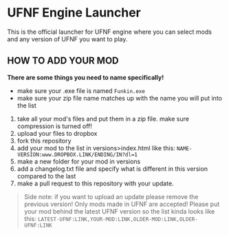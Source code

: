 # UFNF Engine Launcher
This is the official launcher for UFNF engine where you can select mods and any version of UFNF you want to play.

## HOW TO ADD YOUR MOD
**There are some things you need to name specifically!**
- make sure your .exe file is named ``Funkin.exe``
- make sure your zip file name matches up with the name you will put into the list

1. take all your mod's files and put them in a zip file. make sure compression is turned off!
2. upload your files to dropbox
3. fork this repository
4. add your mod to the list in versions>index.html like this: ``NAME-VERSION:www.DROPBOX.LINK/ENDING/IN?dl=1``
5. make a new folder for your mod in versions
6. add a changelog.txt file and specify what is different in this version compared to the last
7. make a pull request to this repository with your update.

> Side note: if you want to upload an update please remove the previous version!
> Only mods made in UFNF are accepted!
> Please put your mod behind the latest UFNF version so the list kinda looks like this: `LATEST-UFNF:LINK,YOUR-MOD:LINK,OLDER-MOD:LINK,OLDER-UFNF:LINK`
